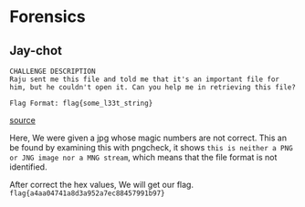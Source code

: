 # Forensics  
## Jay-chot  
```
CHALLENGE DESCRIPTION
Raju sent me this file and told me that it's an important file for him, but he couldn't open it. Can you help me in retrieving this file?

Flag Format: flag{some_l33t_string}
```
[source](https://vpframework.s3.amazonaws.com/files/challenge/av_3c611ac3-974a-4ef1-9927-7d8eda4cb7f7.jpg)  

Here, We were given a jpg whose magic numbers are not correct. This an be found by examining this with pngcheck, it shows 
```this is neither a PNG or JNG image nor a MNG stream```, which means that the file format is not identified.  

After correct the hex values, We will get our flag.  
```flag{a4aa04741a8d3a952a7ec88457991b97}```
